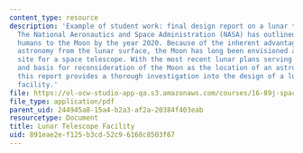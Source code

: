 ```yaml
---
content_type: resource
description: 'Example of student work: final design report on a lunar telescope facility.
  The National Aeronautics and Space Administration (NASA) has outlined plans to return
  humans to the Moon by the year 2020. Because of the inherent advantages in performing
  astronomy from the lunar surface, the Moon has long been envisioned as a possible
  site for a space telescope. With the most recent lunar plans serving as a motivation
  and basis for reconsideration of the Moon as the location of an astronomical observatory,
  this report provides a thorough investigation into the design of a lunar telescope
  facility.'
file: https://ol-ocw-studio-app-qa.s3.amazonaws.com/courses/16-89j-space-systems-engineering-spring-2007/891eae2ef125b3cd52c96168c8503f67_report.pdf
file_type: application/pdf
parent_uid: 244945a8-15a4-b2a3-af2a-20384f403eab
resourcetype: Document
title: Lunar Telescope Facility
uid: 891eae2e-f125-b3cd-52c9-6168c8503f67
---
```

